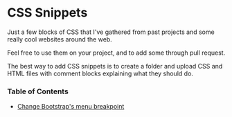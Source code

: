 # CSS Snippets

Just a few blocks of CSS that I've gathered from past projects and some really cool websites around the web.

Feel free to use them on your project, and to add some through pull request.

The best way to add CSS snippets is to create a folder and upload CSS and HTML files with comment blocks explaining what they should do.


### Table of Contents 

  - [Change Bootstrap's menu breakpoint](https://github.com/hillarysousa/CSS-snippets/tree/master/Change-Bootstrap-menu-breakpoint)